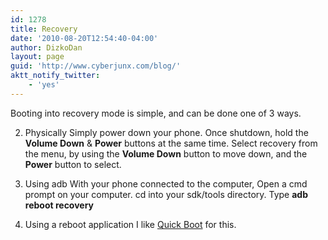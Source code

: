 ```yaml
---
id: 1278
title: Recovery
date: '2010-08-20T12:54:40-04:00'
author: DizkoDan
layout: page
guid: 'http://www.cyberjunx.com/blog/'
aktt_notify_twitter:
    - 'yes'
---
```


Booting into recovery mode is simple, and can be done one of 3 ways.

2. Physically
 Simply power down your phone. Once shutdown, hold the **Volume Down** &amp; **Power** buttons at the same time. Select recovery from the menu, by using the **Volume Down** button to move down, and the **Power** button to select.

4. Using adb
 With your phone connected to the computer, Open a cmd prompt on your computer. cd into your sdk/tools directory. Type **adb reboot recovery**

6. Using a reboot application
 I like [Quick Boot](http://www.appbrain.com/app/com.siriusapplications.quickboot) for this.